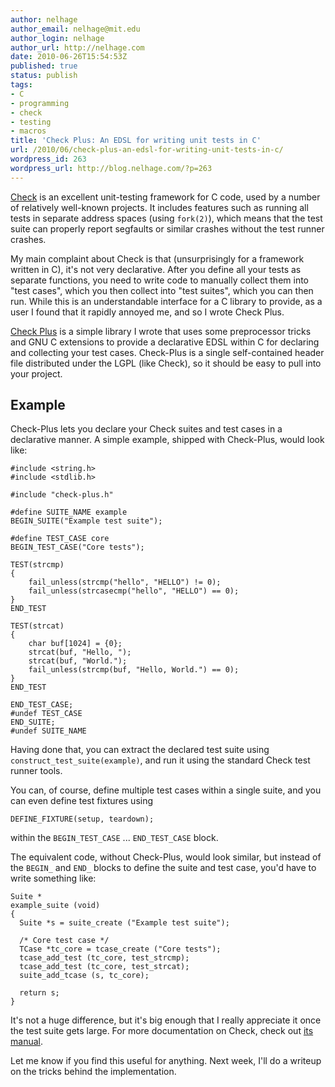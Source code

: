 ```yaml
---
author: nelhage
author_email: nelhage@mit.edu
author_login: nelhage
author_url: http://nelhage.com
date: 2010-06-26T15:54:53Z
published: true
status: publish
tags:
- C
- programming
- check
- testing
- macros
title: 'Check Plus: An EDSL for writing unit tests in C'
url: /2010/06/check-plus-an-edsl-for-writing-unit-tests-in-c/
wordpress_id: 263
wordpress_url: http://blog.nelhage.com/?p=263
---
```


[Check][check] is an excellent unit-testing framework for C code, used
by a number of relatively well-known projects. It includes features
such as running all tests in separate address spaces (using
`fork(2)`), which means that the test suite can properly report
segfaults or similar crashes without the test runner crashes.

My main complaint about Check is that (unsurprisingly for a framework
written in C), it's not very declarative. After you define all your
tests as separate functions, you need to write code to manually
collect them into "test cases", which you then collect into "test
suites", which you can then run. While this is an understandable
interface for a C library to provide, as a user I found that it
rapidly annoyed me, and so I wrote Check Plus.

[Check Plus][chkp] is a simple library I wrote that uses some preprocessor
tricks and GNU C extensions to provide a declarative EDSL within C for
declaring and collecting your test cases. Check-Plus is a single
self-contained header file distributed under the LGPL (like Check), so
it should be easy to pull into your project.

Example
------

Check-Plus lets you declare your Check suites and test cases in a
declarative manner. A simple example, shipped with Check-Plus, would
look like:

    #include <string.h>
    #include <stdlib.h>

    #include "check-plus.h"

    #define SUITE_NAME example
    BEGIN_SUITE("Example test suite");

    #define TEST_CASE core
    BEGIN_TEST_CASE("Core tests");

    TEST(strcmp)
    {
        fail_unless(strcmp("hello", "HELLO") != 0);
        fail_unless(strcasecmp("hello", "HELLO") == 0);
    }
    END_TEST

    TEST(strcat)
    {
        char buf[1024] = {0};
        strcat(buf, "Hello, ");
        strcat(buf, "World.");
        fail_unless(strcmp(buf, "Hello, World.") == 0);
    }
    END_TEST

    END_TEST_CASE;
    #undef TEST_CASE
    END_SUITE;
    #undef SUITE_NAME

Having done that, you can extract the declared test suite using
`construct_test_suite(example)`, and run it using the standard Check
test runner tools.

You can, of course, define multiple test cases within a single suite,
and you can even define test fixtures using

    DEFINE_FIXTURE(setup, teardown);

within the `BEGIN_TEST_CASE` ... `END_TEST_CASE` block.

The equivalent code, without Check-Plus, would look similar, but
instead of the `BEGIN_` and `END_` blocks to define the suite and test case, you'd have to write
something like:

    Suite *
    example_suite (void)
    {
      Suite *s = suite_create ("Example test suite");

      /* Core test case */
      TCase *tc_core = tcase_create ("Core tests");
      tcase_add_test (tc_core, test_strcmp);
      tcase_add_test (tc_core, test_strcat);
      suite_add_tcase (s, tc_core);

      return s;
    }

It's not a huge difference, but it's big enough that I really
appreciate it once the test suite gets large. For more documentation on Check, check out [its manual][manual].

Let me know if you find this useful for anything. Next week, I'll do a
writeup on the tricks behind the implementation.

[check]: http://check.sourceforge.net/
[chkp]: http://github.com/nelhage/check-plus
[manual]: http://check.sourceforge.net/doc/check_html/index.html

